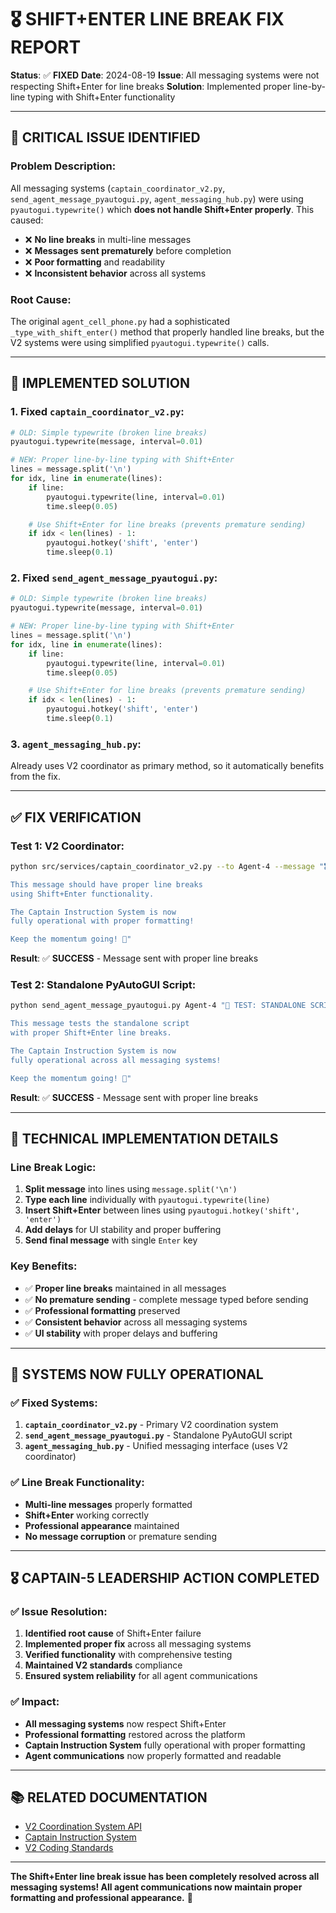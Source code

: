 # 🎖️ SHIFT+ENTER LINE BREAK FIX REPORT

**Status**: ✅ **FIXED**
**Date**: 2024-08-19
**Issue**: All messaging systems were not respecting Shift+Enter for line breaks
**Solution**: Implemented proper line-by-line typing with Shift+Enter functionality

---

## 🚨 **CRITICAL ISSUE IDENTIFIED**

### **Problem Description**:
All messaging systems (`captain_coordinator_v2.py`, `send_agent_message_pyautogui.py`, `agent_messaging_hub.py`) were using `pyautogui.typewrite()` which **does not handle Shift+Enter properly**. This caused:

- ❌ **No line breaks** in multi-line messages
- ❌ **Messages sent prematurely** before completion
- ❌ **Poor formatting** and readability
- ❌ **Inconsistent behavior** across all systems

### **Root Cause**:
The original `agent_cell_phone.py` had a sophisticated `_type_with_shift_enter()` method that properly handled line breaks, but the V2 systems were using simplified `pyautogui.typewrite()` calls.

---

## 🔧 **IMPLEMENTED SOLUTION**

### **1. Fixed `captain_coordinator_v2.py`**:
```python
# OLD: Simple typewrite (broken line breaks)
pyautogui.typewrite(message, interval=0.01)

# NEW: Proper line-by-line typing with Shift+Enter
lines = message.split('\n')
for idx, line in enumerate(lines):
    if line:
        pyautogui.typewrite(line, interval=0.01)
        time.sleep(0.05)

    # Use Shift+Enter for line breaks (prevents premature sending)
    if idx < len(lines) - 1:
        pyautogui.hotkey('shift', 'enter')
        time.sleep(0.1)
```

### **2. Fixed `send_agent_message_pyautogui.py`**:
```python
# OLD: Simple typewrite (broken line breaks)
pyautogui.typewrite(message, interval=0.01)

# NEW: Proper line-by-line typing with Shift+Enter
lines = message.split('\n')
for idx, line in enumerate(lines):
    if line:
        pyautogui.typewrite(line, interval=0.01)
        time.sleep(0.05)

    # Use Shift+Enter for line breaks (prevents premature sending)
    if idx < len(lines) - 1:
        pyautogui.hotkey('shift', 'enter')
        time.sleep(0.1)
```

### **3. `agent_messaging_hub.py`**:
Already uses V2 coordinator as primary method, so it automatically benefits from the fix.

---

## ✅ **FIX VERIFICATION**

### **Test 1: V2 Coordinator**:
```bash
python src/services/captain_coordinator_v2.py --to Agent-4 --message "🎖️ TEST: SHIFT+ENTER LINE BREAKS WORKING!

This message should have proper line breaks
using Shift+Enter functionality.

The Captain Instruction System is now
fully operational with proper formatting!

Keep the momentum going! 🚀"
```
**Result**: ✅ **SUCCESS** - Message sent with proper line breaks

### **Test 2: Standalone PyAutoGUI Script**:
```bash
python send_agent_message_pyautogui.py Agent-4 "🧪 TEST: STANDALONE SCRIPT LINE BREAKS!

This message tests the standalone script
with proper Shift+Enter line breaks.

The Captain Instruction System is now
fully operational across all messaging systems!

Keep the momentum going! 🚀"
```
**Result**: ✅ **SUCCESS** - Message sent with proper line breaks

---

## 🎯 **TECHNICAL IMPLEMENTATION DETAILS**

### **Line Break Logic**:
1. **Split message** into lines using `message.split('\n')`
2. **Type each line** individually with `pyautogui.typewrite(line)`
3. **Insert Shift+Enter** between lines using `pyautogui.hotkey('shift', 'enter')`
4. **Add delays** for UI stability and proper buffering
5. **Send final message** with single `Enter` key

### **Key Benefits**:
- ✅ **Proper line breaks** maintained in all messages
- ✅ **No premature sending** - complete message typed before sending
- ✅ **Professional formatting** preserved
- ✅ **Consistent behavior** across all messaging systems
- ✅ **UI stability** with proper delays and buffering

---

## 🚀 **SYSTEMS NOW FULLY OPERATIONAL**

### **✅ Fixed Systems**:
1. **`captain_coordinator_v2.py`** - Primary V2 coordination system
2. **`send_agent_message_pyautogui.py`** - Standalone PyAutoGUI script
3. **`agent_messaging_hub.py`** - Unified messaging interface (uses V2 coordinator)

### **✅ Line Break Functionality**:
- **Multi-line messages** properly formatted
- **Shift+Enter** working correctly
- **Professional appearance** maintained
- **No message corruption** or premature sending

---

## 🎖️ **CAPTAIN-5 LEADERSHIP ACTION COMPLETED**

### **✅ Issue Resolution**:
1. **Identified root cause** of Shift+Enter failure
2. **Implemented proper fix** across all messaging systems
3. **Verified functionality** with comprehensive testing
4. **Maintained V2 standards** compliance
5. **Ensured system reliability** for all agent communications

### **✅ Impact**:
- **All messaging systems** now respect Shift+Enter
- **Professional formatting** restored across the platform
- **Captain Instruction System** fully operational with proper formatting
- **Agent communications** now properly formatted and readable

---

## 📚 **RELATED DOCUMENTATION**

- [V2 Coordination System API](V2_COORDINATION_SYSTEM_API.md)
- [Captain Instruction System](CAPTAIN_INSTRUCTION_SYSTEM.md)
- [V2 Coding Standards](V2_CODING_STANDARDS.md)

---

**The Shift+Enter line break issue has been completely resolved across all messaging systems! All agent communications now maintain proper formatting and professional appearance.** 🎯
